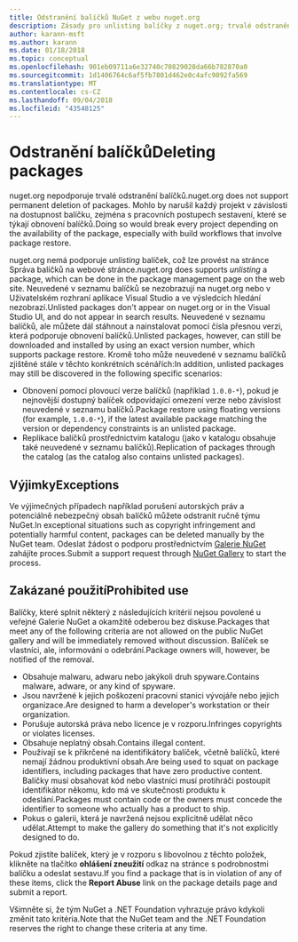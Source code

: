 ```yaml
---
title: Odstranění balíčků NuGet z webu nuget.org
description: Zásady pro unlisting balíčky z nuget.org; trvalé odstranění není podporováno s výjimkou při balíčky narušit jiné zásady.
author: karann-msft
ms.author: karann
ms.date: 01/18/2018
ms.topic: conceptual
ms.openlocfilehash: 901eb09711a6e32740c70829028da66b782870a0
ms.sourcegitcommit: 1d1406764c6af5fb7801d462e0c4afc9092fa569
ms.translationtype: MT
ms.contentlocale: cs-CZ
ms.lasthandoff: 09/04/2018
ms.locfileid: "43548125"
---
```

# <a name="deleting-packages"></a><span data-ttu-id="05a95-103">Odstranění balíčků</span><span class="sxs-lookup"><span data-stu-id="05a95-103">Deleting packages</span></span>

<span data-ttu-id="05a95-104">nuget.org nepodporuje trvalé odstranění balíčků.</span><span class="sxs-lookup"><span data-stu-id="05a95-104">nuget.org does not support permanent deletion of packages.</span></span> <span data-ttu-id="05a95-105">Mohlo by narušil každý projekt v závislosti na dostupnost balíčku, zejména s pracovních postupech sestavení, které se týkají obnovení balíčků.</span><span class="sxs-lookup"><span data-stu-id="05a95-105">Doing so would break every project depending on the availability of the package, especially with build workflows that involve package restore.</span></span>

<span data-ttu-id="05a95-106">nuget.org nemá podporuje *unlisting* balíček, což lze provést na stránce Správa balíčků na webové stránce.</span><span class="sxs-lookup"><span data-stu-id="05a95-106">nuget.org does supports *unlisting* a package, which can be done in the package management page on the web site.</span></span> <span data-ttu-id="05a95-107">Neuvedené v seznamu balíčků se nezobrazují na nuget.org nebo v Uživatelském rozhraní aplikace Visual Studio a ve výsledcích hledání nezobrazí.</span><span class="sxs-lookup"><span data-stu-id="05a95-107">Unlisted packages don't appear on nuget.org or in the Visual Studio UI, and do not appear in search results.</span></span> <span data-ttu-id="05a95-108">Neuvedené v seznamu balíčků, ale můžete dál stáhnout a nainstalovat pomocí čísla přesnou verzi, která podporuje obnovení balíčků.</span><span class="sxs-lookup"><span data-stu-id="05a95-108">Unlisted packages, however, can still be downloaded and installed by using an exact version number, which supports package restore.</span></span> <span data-ttu-id="05a95-109">Kromě toho může neuvedené v seznamu balíčků zjištěné stále v těchto konkrétních scénářích:</span><span class="sxs-lookup"><span data-stu-id="05a95-109">In addition, unlisted packages may still be discovered in the following specific scenarios:</span></span>

- <span data-ttu-id="05a95-110">Obnovení pomocí plovoucí verze balíčků (například `1.0.0-*`), pokud je nejnovější dostupný balíček odpovídající omezení verze nebo závislost neuvedené v seznamu balíčků.</span><span class="sxs-lookup"><span data-stu-id="05a95-110">Package restore using floating versions (for example, `1.0.0-*`), if the latest available package matching the version or dependency constraints is an unlisted package.</span></span>
- <span data-ttu-id="05a95-111">Replikace balíčků prostřednictvím katalogu (jako v katalogu obsahuje také neuvedené v seznamu balíčků).</span><span class="sxs-lookup"><span data-stu-id="05a95-111">Replication of packages through the catalog (as the catalog also contains unlisted packages).</span></span>

## <a name="exceptions"></a><span data-ttu-id="05a95-112">Výjimky</span><span class="sxs-lookup"><span data-stu-id="05a95-112">Exceptions</span></span>

<span data-ttu-id="05a95-113">Ve výjimečných případech například porušení autorských práv a potenciálně nebezpečný obsah balíčků můžete odstranit ručně týmu NuGet.</span><span class="sxs-lookup"><span data-stu-id="05a95-113">In exceptional situations such as copyright infringement and potentially harmful content, packages can be deleted manually by the NuGet team.</span></span> <span data-ttu-id="05a95-114">Odeslat žádost o podporu prostřednictvím [Galerie NuGet](http://www.nuget.org) zahájíte proces.</span><span class="sxs-lookup"><span data-stu-id="05a95-114">Submit a support request through [NuGet Gallery](http://www.nuget.org) to start the process.</span></span>

## <a name="prohibited-use"></a><span data-ttu-id="05a95-115">Zakázané použití</span><span class="sxs-lookup"><span data-stu-id="05a95-115">Prohibited use</span></span>

<span data-ttu-id="05a95-116">Balíčky, které splnit některý z následujících kritérií nejsou povolené u veřejné Galerie NuGet a okamžitě odeberou bez diskuse.</span><span class="sxs-lookup"><span data-stu-id="05a95-116">Packages that meet any of the following criteria are not allowed on the public NuGet gallery and will be immediately removed without discussion.</span></span> <span data-ttu-id="05a95-117">Balíček se vlastníci, ale, informováni o odebrání.</span><span class="sxs-lookup"><span data-stu-id="05a95-117">Package owners will, however, be notified of the removal.</span></span>

- <span data-ttu-id="05a95-118">Obsahuje malwaru, adwaru nebo jakýkoli druh spyware.</span><span class="sxs-lookup"><span data-stu-id="05a95-118">Contains malware, adware, or any kind of spyware.</span></span>
- <span data-ttu-id="05a95-119">Jsou navržené k jejich poškození pracovní stanici vývojáře nebo jejich organizace.</span><span class="sxs-lookup"><span data-stu-id="05a95-119">Are designed to harm a developer's workstation or their organization.</span></span>
- <span data-ttu-id="05a95-120">Porušuje autorská práva nebo licence je v rozporu.</span><span class="sxs-lookup"><span data-stu-id="05a95-120">Infringes copyrights or violates licenses.</span></span>
- <span data-ttu-id="05a95-121">Obsahuje neplatný obsah.</span><span class="sxs-lookup"><span data-stu-id="05a95-121">Contains illegal content.</span></span>
- <span data-ttu-id="05a95-122">Používají se k přikrčené na identifikátory balíček, včetně balíčků, které nemají žádnou produktivní obsah.</span><span class="sxs-lookup"><span data-stu-id="05a95-122">Are being used to squat on package identifiers, including packages that have zero productive content.</span></span> <span data-ttu-id="05a95-123">Balíčky musí obsahovat kód nebo vlastníci musí protihráči postoupit identifikátor někomu, kdo má ve skutečnosti produktu k odeslání.</span><span class="sxs-lookup"><span data-stu-id="05a95-123">Packages must contain code or the owners must concede the identifier to someone who actually has a product to ship.</span></span>
- <span data-ttu-id="05a95-124">Pokus o galerii, která je navržená nejsou explicitně udělat něco udělat.</span><span class="sxs-lookup"><span data-stu-id="05a95-124">Attempt to make the gallery do something that it's not explicitly designed to do.</span></span>

<span data-ttu-id="05a95-125">Pokud zjistíte balíček, který je v rozporu s libovolnou z těchto položek, klikněte na tlačítko **ohlášení zneužití** odkaz na stránce s podrobnostmi balíčku a odeslat sestavu.</span><span class="sxs-lookup"><span data-stu-id="05a95-125">If you find a package that is in violation of any of these items, click the **Report Abuse** link on the package details page and submit a report.</span></span>

<span data-ttu-id="05a95-126">Všimněte si, že tým NuGet a .NET Foundation vyhrazuje právo kdykoli změnit tato kritéria.</span><span class="sxs-lookup"><span data-stu-id="05a95-126">Note that the NuGet team and the .NET Foundation reserves the right to change these criteria at any time.</span></span>
